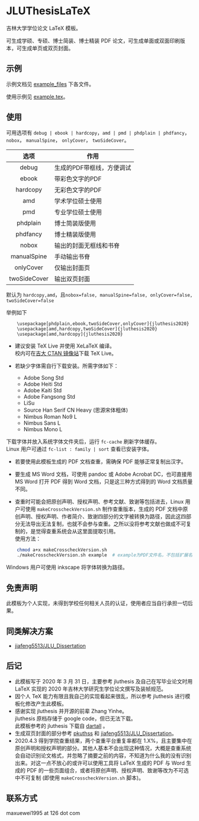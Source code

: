 # JLUThesisLaTeX

吉林大学学位论文 LaTeX 模板。

可生成学硕、专硕、博士简装、博士精装 PDF 论文，可生成单面或双面印刷版本，可生成单页或双页封面。

## 示例

示例文档见 [example_files](https://github.com/maxuewei2/JLUThesisLaTeX/tree/master/example_files) 下各文件。

使用示例见 [example.tex](https://github.com/maxuewei2/JLUThesisLaTeX/blob/master/example.tex)。
## 使用
可用选项有 `debug | ebook | hardcopy`，`amd | pmd | phdplain | phdfancy`，`nobox`， `manualSpine`， `onlyCover`， `twoSideCover`。

|选项|作用|
|:---:|---|
|debug| 生成的PDF带框线，方便调试|
|ebook| 带彩色文字的PDF|
|hardcopy| 无彩色文字的PDF|
|amd| 学术学位硕士使用|
|pmd |专业学位硕士使用|
|phdplain| 博士简装版使用|
|phdfancy |博士精装版使用|
|nobox | 输出的封面无框线和书脊|
|manualSpine |手动输出书脊|
|onlyCover | 仅输出封面页|
|twoSideCover | 输出双页封面|

 默认为 `hardcopy,amd`，且`nobox=false, manualSpine=false, onlyCover=false, twoSideCover=false`

举例如下
  ```
      \usepackage[phdplain,ebook,twoSideCover,onlyCover]{jluthesis2020}
      \usepackage[amd,hardcopy,twoSideCover]{jluthesis2020}
      \usepackage[amd,hardcopy]{jluthesis2020}
  ```

- 建议安装 TeX Live 并使用 XeLaTeX 编译。<br/>
  校内可在[吉大 CTAN 镜像站](http://mirrors.jlu.edu.cn/)下载 TeX Live。

- 若缺少字体需自行下载安装。所需字体如下：
	- Adobe Song Std
	- Adobe Heiti Std
	- Adobe Kaiti Std
	- Adobe Fangsong Std
	- LiSu
	- Source Han Serif CN Heavy (思源宋体粗体)
	- Nimbus Roman No9 L
	- Nimbus Sans L
	- Nimbus Mono L

 下载字体并放入系统字体文件夹后，运行 `fc-cache` 刷新字体缓存。<br/>
  Linux 用户可通过 ` fc-list : family | sort ` 查看已安装字体。 

- 若要使用此模板生成的 PDF 文档查重，需确保 PDF 能够正常复制出汉字。

- 要生成 MS Word 文档，可使用 pandoc 或 Adobe Acrobat DC，也可直接用 MS Word 打开 PDF 得到 Word 文档，只是这三种方式得到的 Word 文档质量不同。

- 查重时可能会把原创声明、授权声明、参考文献、致谢等包括进去，Linux 用户可使用 `makeCrosscheckVersion.sh` 制作查重版本，生成的 PDF 文档中原创声明、授权声明、作者简介、致谢四部分的文字被转换为路径，因此这四部分无法导出无法复制，也就不会参与查重。之所以没将参考文献也做成不可复制的，是觉得查重系统会从这里面提取引用。<br/>
使用方法：
```bash
    chmod a+x makeCrosscheckVersion.sh
    ./makeCrosscheckVersion.sh example  # example为PDF文件名，不包括扩展名
```
Windows 用户可使用 inkscape 将字体转换为路径。

## 免责声明

此模板为个人实现，未得到学校任何相关人员的认证，使用者应当自行承担一切后果。

## 同类解决方案

- [jiafeng5513/JLU_Dissertation](https://github.com/jiafeng5513/JLU_Dissertation)

## 后记
- 此模板写于 2020 年 3 月 31 日，主要参考 jluthesis 及自己在写毕业论文时用 LaTeX 实现的 2020 年吉林大学研究生学位论文撰写及装帧规范。<br/>
- 因个人 TeX 能力有限且我自己的实现看起来很乱，所以参考 jluthesis 进行模板化修改产生此模板。<br/>
- 感谢实现 jluthesis 并开源的前辈 Zhang Yinhe。<br/>
 jluthesis 原档存储于 google code，但已无法下载。<br/>
 此模板参考的 jluthesis 下载自 [dartall](https://github.com/dartall/jluthesis) 。<br/>
- 生成双页封面的部分参考 [pkuthss](https://gitea.com/CasperVector/pkuthss/src/branch/master/doc/example/spine.tex) 和 [jiafeng5513/JLU_Dissertation](https://github.com/jiafeng5513/JLU_Dissertation)。
- 2020.4.3 得到学院查重结果，两个查重平台重复率都在 1.X%，且主要集中在原创声明和授权声明的部分。其他人基本不会出现这种情况，大概是查重系统会自动识别论文格式，并忽略了摘要之前的内容，不知道为什么我的没有识别出来。对这一点不放心的或许可以使用工具将 LaTeX 生成的 PDF 与 Word 生成的 PDF 的一些页面组合，或者将原创声明、授权声明、致谢等改为不可选中不可复制 (即使用 `makeCrosscheckVersion.sh` 脚本)。

## 联系方式

maxuewei1995 at 126 dot com


